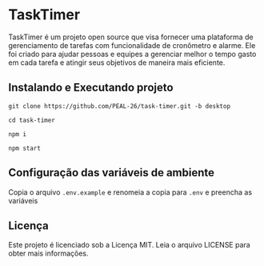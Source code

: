 # TaskTimer

TaskTimer é um projeto open source que visa fornecer uma plataforma de gerenciamento de tarefas com funcionalidade de cronômetro e alarme. Ele foi criado para ajudar pessoas e equipes a gerenciar melhor o tempo gasto em cada tarefa e atingir seus objetivos de maneira mais eficiente.

## Instalando e Executando projeto

```
git clone https://github.com/PEAL-26/task-timer.git -b desktop

cd task-timer

npm i

npm start
```

## Configuração das variáveis de ambiente

Copia o arquivo `.env.example` e renomeia a copia para `.env` e preencha as variáveis 

## Licença

Este projeto é licenciado sob a Licença MIT. Leia o arquivo LICENSE para obter mais informações.
